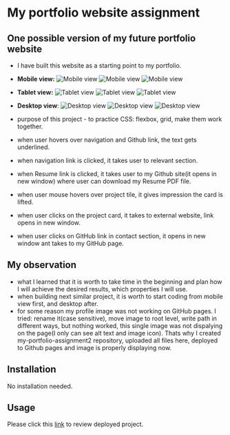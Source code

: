 # My portfolio website assignment

## One possible version of my future portfolio website

- I have built this website as a starting point to my portfolio.
- **Mobile view:**
    ![Mobile view](img-readme/mobile1.PNG)
    ![Mobile view](img-readme/mobile2.PNG)
    ![Mobile view](img-readme/Mobile3.PNG)

- **Tablet view:**
    ![Tablet view](img-readme/Tablet1.PNG)
    ![Tablet view](img-readme/tablet2.PNG)
    ![Tablet view](img-readme/Tablet3.PNG)

- **Desktop view**:
    ![Desktop view](img-readme/Desktop1.PNG)
    ![Desktop view](img-readme/Desktop2.PNG)
    ![Desktop view](img-readme/Desktop3.PNG)


- purpose of this project - to practice CSS: flexbox, grid, make them work together.
- when user hovers over navigation and Github link, the text gets underlined.
- when navigation link is clicked, it takes user to relevant section.
- when Resume link is clicked, it takes user to my Github site(it opens in new window) where user can download my Resume PDF file.
- when user mouse hovers over project tile, it gives impression the card is lifted.
- when user clicks on the project card, it takes to external website, link opens in new window.
- when user clicks on GitHub link in contact section, it opens in new window ant takes to my GitHub page. 

## My observation
- what I learned that it is worth to take time in the beginning and plan how I will achieve the desired results, which properties I will use.
-  when building next similar project, it is worth to start coding from mobile view first, and desktop after.
-  for some reason my profile image was not working on GitHub pages. I tried: rename it(case sensitive), move image to root level, write path in different ways, but nothing worked, this single image was not dispalying on the page(I only can see alt text and image icon). Thats why I created my-portfolio-assignment2 repository, uploaded all files here, deployed to Github pages and image is properly displaying now.

## Installation

No installation needed.

## Usage

Please click this [link](https://astarem.github.io/my-portfolio-assignment2/) to review deployed project.


